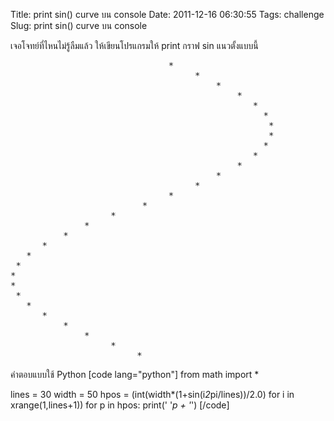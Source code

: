 Title: print sin() curve บน console 
Date: 2011-12-16 06:30:55
Tags: challenge 
Slug: print sin() curve บน console 


เจอโจทย์ที่ไหนไม่รู้ลืมแล้ว ให้เขียนโปรแกรมให้ print กราฟ sin แนวตั้งแบบนี้
<pre>                              *
                                   *
                                       *
                                           *
                                              *
                                                *
                                                 *
                                                 *
                                                *
                                              *
                                           *
                                       *
                                   *
                              *
                         *
                   *
              *
          *
      *
   *
 *
*
*
 *
   *
      *
          *
              *
                   *
                        *</pre>
คำตอบแบบใช้ Python
[code lang="python"]
from math import *

lines = 30
width = 50
hpos = (int(width*(1+sin(i*2*pi/lines))/2.0) for i in xrange(1,lines+1))
for p in hpos:
	print(' '*p + '*')
[/code]

